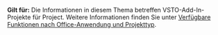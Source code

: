   **Gilt für:** Die Informationen in diesem Thema betreffen VSTO-Add\-In-Projekte für Project. Weitere Informationen finden Sie unter [Verfügbare Funktionen nach Office-Anwendung und Projekttyp](../../vsto/features-available-by-office-application-and-project-type.md).

  